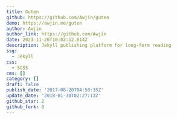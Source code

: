```yaml
---
title: Guten
github: https://github.com/Awjin/guten
demo: https://awjin.me/guten
author: Awjin
author_link: https://github.com/Awjin
date: 2023-11-26T10:02:12.614Z
description: Jekyll publishing platform for long-form reading
ssg:
  - Jekyll
css:
  - SCSS
cms: []
category: []
draft: false
publish_date: '2017-08-20T04:58:35Z'
update_date: '2018-01-30T02:27:13Z'
github_star: 2
github_fork: 0
---
```

